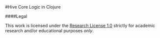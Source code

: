 #Hive Core Logic in Clojure

####Legal

This work is licensed under the [Research License 1.0](LICENSE.md) strictly for academic research and/or educational purposes *only*.
